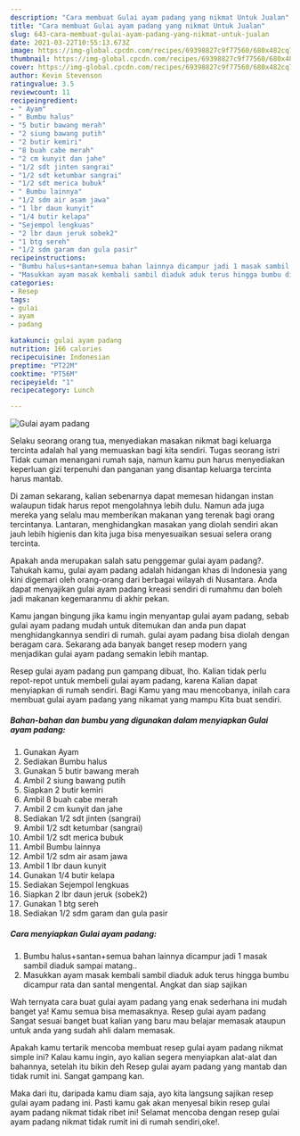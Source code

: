 ```yaml
---
description: "Cara membuat Gulai ayam padang yang nikmat Untuk Jualan"
title: "Cara membuat Gulai ayam padang yang nikmat Untuk Jualan"
slug: 643-cara-membuat-gulai-ayam-padang-yang-nikmat-untuk-jualan
date: 2021-03-22T10:55:13.673Z
image: https://img-global.cpcdn.com/recipes/69398827c9f77560/680x482cq70/gulai-ayam-padang-foto-resep-utama.jpg
thumbnail: https://img-global.cpcdn.com/recipes/69398827c9f77560/680x482cq70/gulai-ayam-padang-foto-resep-utama.jpg
cover: https://img-global.cpcdn.com/recipes/69398827c9f77560/680x482cq70/gulai-ayam-padang-foto-resep-utama.jpg
author: Kevin Stevenson
ratingvalue: 3.5
reviewcount: 11
recipeingredient:
- " Ayam"
- " Bumbu halus"
- "5 butir bawang merah"
- "2 siung bawang putih"
- "2 butir kemiri"
- "8 buah cabe merah"
- "2 cm kunyit dan jahe"
- "1/2 sdt jinten sangrai"
- "1/2 sdt ketumbar sangrai"
- "1/2 sdt merica bubuk"
- " Bumbu lainnya"
- "1/2 sdm air asam jawa"
- "1 lbr daun kunyit"
- "1/4 butir kelapa"
- "Sejempol lengkuas"
- "2 lbr daun jeruk sobek2"
- "1 btg sereh"
- "1/2 sdm garam dan gula pasir"
recipeinstructions:
- "Bumbu halus+santan+semua bahan lainnya dicampur jadi 1 masak sambil diaduk sampai matang.."
- "Masukkan ayam masak kembali sambil diaduk aduk terus hingga bumbu dicampur rata dan santal mengental. Angkat dan siap sajikan"
categories:
- Resep
tags:
- gulai
- ayam
- padang

katakunci: gulai ayam padang 
nutrition: 166 calories
recipecuisine: Indonesian
preptime: "PT22M"
cooktime: "PT56M"
recipeyield: "1"
recipecategory: Lunch

---
```



![Gulai ayam padang](https://img-global.cpcdn.com/recipes/69398827c9f77560/680x482cq70/gulai-ayam-padang-foto-resep-utama.jpg)

Selaku seorang orang tua, menyediakan masakan nikmat bagi keluarga tercinta adalah hal yang memuaskan bagi kita sendiri. Tugas seorang istri Tidak cuman menangani rumah saja, namun kamu pun harus menyediakan keperluan gizi terpenuhi dan panganan yang disantap keluarga tercinta harus mantab.

Di zaman  sekarang, kalian sebenarnya dapat memesan hidangan instan walaupun tidak harus repot mengolahnya lebih dulu. Namun ada juga mereka yang selalu mau memberikan makanan yang terenak bagi orang tercintanya. Lantaran, menghidangkan masakan yang diolah sendiri akan jauh lebih higienis dan kita juga bisa menyesuaikan sesuai selera orang tercinta. 



Apakah anda merupakan salah satu penggemar gulai ayam padang?. Tahukah kamu, gulai ayam padang adalah hidangan khas di Indonesia yang kini digemari oleh orang-orang dari berbagai wilayah di Nusantara. Anda dapat menyajikan gulai ayam padang kreasi sendiri di rumahmu dan boleh jadi makanan kegemaranmu di akhir pekan.

Kamu jangan bingung jika kamu ingin menyantap gulai ayam padang, sebab gulai ayam padang mudah untuk ditemukan dan anda pun dapat menghidangkannya sendiri di rumah. gulai ayam padang bisa diolah dengan beragam cara. Sekarang ada banyak banget resep modern yang menjadikan gulai ayam padang semakin lebih mantap.

Resep gulai ayam padang pun gampang dibuat, lho. Kalian tidak perlu repot-repot untuk membeli gulai ayam padang, karena Kalian dapat menyiapkan di rumah sendiri. Bagi Kamu yang mau mencobanya, inilah cara membuat gulai ayam padang yang nikamat yang mampu Kita buat sendiri.

<!--inarticleads1-->

##### Bahan-bahan dan bumbu yang digunakan dalam menyiapkan Gulai ayam padang:

1. Gunakan  Ayam
1. Sediakan  Bumbu halus
1. Gunakan 5 butir bawang merah
1. Ambil 2 siung bawang putih
1. Siapkan 2 butir kemiri
1. Ambil 8 buah cabe merah
1. Ambil 2 cm kunyit dan jahe
1. Sediakan 1/2 sdt jinten (sangrai)
1. Ambil 1/2 sdt ketumbar (sangrai)
1. Ambil 1/2 sdt merica bubuk
1. Ambil  Bumbu lainnya
1. Ambil 1/2 sdm air asam jawa
1. Ambil 1 lbr daun kunyit
1. Gunakan 1/4 butir kelapa
1. Sediakan Sejempol lengkuas
1. Siapkan 2 lbr daun jeruk (sobek2)
1. Gunakan 1 btg sereh
1. Sediakan 1/2 sdm garam dan gula pasir




<!--inarticleads2-->

##### Cara menyiapkan Gulai ayam padang:

1. Bumbu halus+santan+semua bahan lainnya dicampur jadi 1 masak sambil diaduk sampai matang..
1. Masukkan ayam masak kembali sambil diaduk aduk terus hingga bumbu dicampur rata dan santal mengental. Angkat dan siap sajikan




Wah ternyata cara buat gulai ayam padang yang enak sederhana ini mudah banget ya! Kamu semua bisa memasaknya. Resep gulai ayam padang Sangat sesuai banget buat kalian yang baru mau belajar memasak ataupun untuk anda yang sudah ahli dalam memasak.

Apakah kamu tertarik mencoba membuat resep gulai ayam padang nikmat simple ini? Kalau kamu ingin, ayo kalian segera menyiapkan alat-alat dan bahannya, setelah itu bikin deh Resep gulai ayam padang yang mantab dan tidak rumit ini. Sangat gampang kan. 

Maka dari itu, daripada kamu diam saja, ayo kita langsung sajikan resep gulai ayam padang ini. Pasti kamu gak akan menyesal bikin resep gulai ayam padang nikmat tidak ribet ini! Selamat mencoba dengan resep gulai ayam padang nikmat tidak rumit ini di rumah sendiri,oke!.

